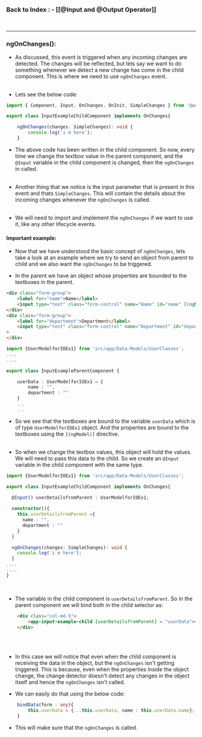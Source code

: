 
### **Back to Index** : - [[@Input and @Output Operator]]

<br>

---

### **ngOnChanges()**:

- As discussed, this event is triggered when any incoming changes are detected. The changes will be reflected, but lets say we want to do something whenever we detect a new change has come in the child component. This is where we need to use `ngOnChanges` event.
<br><br>

- Lets see the below code:

```ts
import { Component, Input, OnChanges, OnInit, SimpleChanges } from '@angular/core';

export class InputExampleChildComponent implements OnChanges{

	ngOnChanges(changes: SimpleChanges): void {
	    console.log('i m here');
	}
```

- The above code has been written in the child component. So now, every time we change the textbox value in the parent component, and the `@Input` variable in the child component is changed, then the `ngOnChanges` in called.
<br><br>

- Another thing that we notice is the input parameter that is present in this event and thats `SimpleChanges`. This will contain the details about the incoming changes whenever the `ngOnChanges` is called.
<br><br>

- We will need to import and implement the `ngOnChanges` if we want to use it, like any other lifecycle events.

#### Important example:

- Now that we have understood the basic concept of `ngOnChanges`, lets take a look at an example where we try to send an object from parent to child and we also want the `ngOnChanges` to be triggered.

- In the parent we have an object whose properties are bounded to the textboxes in the parent. 

```html
<div class="form-group">
	<label for="name">Name</label>
	<input type="text" class="form-control" name="Name" id="name" [(ngModel)] = "userData.name">
</div>
<div class="form-group">
	<label for="department">Department</label>
	<input type="text" class="form-control" name="Department" id="department" [(ngModel)] = "userData.department"
>
</div>
```


```ts
import {UserModelforIOEx1} from 'src/app/Data-Models/UserClasses';
....
....

export class InputExampleParentComponent {

	userData : UserModelforIOEx1 = {
	    name : "",
	    department : ""
	}
	...
	...
```

- So we see that the textboxes are bound to the variable `userData` which is of type `UserModelforIOEx1` object. 
  And the properties are bound to the textboxes using the `[(ngModel)]` directive.
  <br><br>

- So when we change the textbox values, this object will hold the values. We will need to pass this data to the child. So we create an `@Input` variable in the child component with the same type.

```ts
import {UserModelforIOEx1} from 'src/app/Data-Models/UserClasses';

export class InputExampleChildComponent implements OnChanges{

  @Input() userDetailsfromParent : UserModelforIOEx1;
  
  constructor(){
    this.userDetailsfromParent ={
      name : "",
      department : ""
    }
  }

  ngOnChanges(changes: SimpleChanges): void {
    console.log('i m here');
  }
....
....
}
```

<br>

- The variable in the child component is `userDetailsfromParent`. So in the parent component we will bind both in the child selector as:
```html
	<div class="col-md-5">
        <app-input-example-child [userDetailsfromParent] = "userData"></app-input-example-child>
    </div>
```
<br><br>

- In this case we will notice that even when the child component is receiving the data in the object, but the `ngOnChanges` isn't getting triggered. 
  This is because, even when the properties inside the object change, the change detector doesn't detect any changes in the object itself and hence the `ngOnChanges` isn't called.

- We can easily do that using the below code:
```ts
	bindData(form : any){
	    this.userData = {...this.userData, name : this.userData.name};
    }
```

- This will make sure that the `ngOnChanges` is called.


